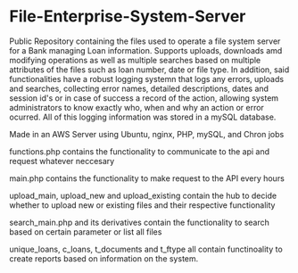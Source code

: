 # File-Enterprise-System-Server
Public
Repository containing the files used to operate a file system server for a Bank managing Loan information. Supports uploads, downloads amd modifying operations as well as multiple searches based on multiple attributes of the files
such as loan number, date or file type. In addition, said functionalities have a robust logging systemn that logs any errors, uploads and searches, collecting error names, detailed descriptions, dates and session id's or in case of success
a record of the action, allowing system administrators to know exactly who, when and why an action or error ocurred. All of this logging information was stored in a mySQL database.

Made in an AWS Server using Ubuntu, nginx, PHP, mySQL, and Chron jobs

functions.php contains the functionality to communicate to the api and request whatever neccesary

main.php contains the functionality to make request to the API every hours

upload_main, upload_new and upload_existing contain the hub to decide whether to upload new or existing files and their respective functionality

search_main.php and its derivatives contain the functionality to search based on certain parameter or list all files

unique_loans, c_loans, t_documents and t_ftype all contain functinoality to create reports based on information on the system.
